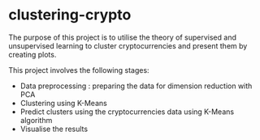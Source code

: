 # clustering-crypto

The purpose of this project is to utilise the theory of supervised and unsupervised learning to cluster cryptocurrencies and present them by creating plots.

This project involves the following stages:
- Data preprocessing :  preparing the data for dimension reduction with PCA
- Clustering using K-Means
- Predict clusters using the cryptocurrencies data using K-Means algorithm
- Visualise the results

